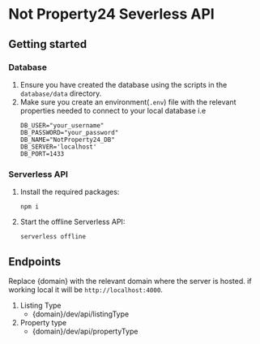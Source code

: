 # Not Property24 Severless API

## Getting started

### Database
1. Ensure you have created the database using the scripts in the `database/data` directory.
2. Make sure you create an environment(`.env`) file with the relevant properties needed to connect to your local database i.e
    ```
    DB_USER="your_username"
    DB_PASSWORD="your_password"
    DB_NAME="NotProperty24_DB"
    DB_SERVER='localhost'
    DB_PORT=1433
    ```
### Serverless API
1. Install the required packages:

    `npm i`
2. Start the offline Serverless API:

    `serverless offline`



## Endpoints
Replace {domain} with the relevant domain where the server is hosted. if working local it will be `http://localhost:4000`.

1. Listing Type
    * {domain}/dev/api/listingType  
2. Property type
    * {domain}/dev/api/propertyType 